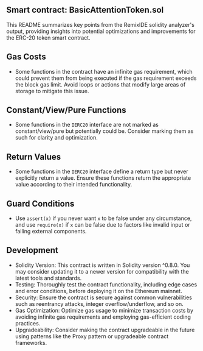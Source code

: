 ## Smart contract: BasicAttentionToken.sol

This README summarizes key points from the RemixIDE solidity analyzer's output, providing insights into potential optimizations and improvements for the ERC-20 token smart contract.

## Gas Costs

- Some functions in the contract have an infinite gas requirement, which could prevent them from being executed if the gas requirement exceeds the block gas limit. Avoid loops or actions that modify large areas of storage to mitigate this issue.

## Constant/View/Pure Functions

- Some functions in the `IERC20` interface are not marked as constant/view/pure but potentially could be. Consider marking them as such for clarity and optimization.

## Return Values

- Some functions in the `IERC20` interface define a return type but never explicitly return a value. Ensure these functions return the appropriate value according to their intended functionality.

## Guard Conditions

- Use `assert(x)` if you never want `x` to be false under any circumstance, and use `require(x)` if `x` can be false due to factors like invalid input or failing external components.

## Development

- Solidity Version: This contract is written in Solidity version ^0.8.0. You may consider updating it to a newer version for compatibility with the latest tools and standards.
- Testing: Thoroughly test the contract functionality, including edge cases and error conditions, before deploying it on the Ethereum mainnet.
- Security: Ensure the contract is secure against common vulnerabilities such as reentrancy attacks, integer overflow/underflow, and so on.
- Gas Optimization: Optimize gas usage to minimize transaction costs by avoiding infinite gas requirements and employing gas-efficient coding practices.
- Upgradeability: Consider making the contract upgradeable in the future using patterns like the Proxy pattern or upgradeable contract frameworks.


